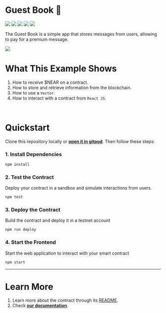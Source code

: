 # Guest Book 📖 
[![](https://img.shields.io/badge/⋈%20Examples-Basics-green)](https://docs.near.org/tutorials/welcome)
[![](https://img.shields.io/badge/Gitpod-Ready-orange)](https://gitpod.io/#/https://github.com/near-examples/guest-book-rust)
[![](https://img.shields.io/badge/Contract-rust-red)](https://docs.near.org/develop/contracts/anatomy)
[![](https://img.shields.io/badge/Frontend-React-blue)](https://docs.near.org/develop/integrate/frontend)
[![](https://img.shields.io/github/workflow/status/near-examples/guest-book-rust/Tests/main?color=green&label=Tests)](https://github.com/near-examples/guest-book-rust/actions/workflows/tests.yml)


The Guest Book is a simple app that stores messages from users, allowing to pay for a premium message.

![](https://docs.near.org/assets/images/guest-book-b305a87a35cbef2b632ebe289d44f7b2.png)


# What This Example Shows

1. How to receive $NEAR on a contract.
2. How to store and retrieve information from the blockchain.
3. How to use a `Vector`.
4. How to interact with a contract from `React JS`.

<br />

# Quickstart

Clone this repository locally or [**open it in gitpod**](https://gitpod.io/#/github.com/near-examples/guest_book-rust). Then follow these steps:

### 1. Install Dependencies
```bash
npm install
```

### 2. Test the Contract
Deploy your contract in a sandbox and simulate interactions from users.

```bash
npm test
```

### 3. Deploy the Contract
Build the contract and deploy it in a testnet account
```bash
npm run deploy
```

### 4. Start the Frontend
Start the web application to interact with your smart contract 
```bash
npm start
```

---

# Learn More
1. Learn more about the contract through its [README](./contract/README.md).
2. Check [**our documentation**](https://docs.near.org/develop/welcome).